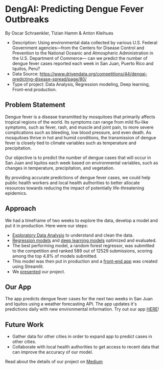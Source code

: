 # DengAI: Predicting Dengue Fever Outbreaks
By Oscar Schraenkler, Tizian Hamm & Anton Kleihues

- Description: Using environmental data collected by various U.S. Federal Government agencies—from the Centers for Disease Control and Prevention to the National Oceanic and Atmospheric Administration in the U.S. Department of Commerce— can we predict the number of dengue fever cases reported each week in San Juan, Puerto Rico and Iquitos, Peru?
- Data Source: https://www.drivendata.org/competitions/44/dengai-predicting-disease-spread/page/80/
- Type of project: Data Analysis, Regression modeling, Deep learning, Front-end production.

## Problem Statement
Dengue fever is a disease transmitted by mosquitoes that primarily affects tropical regions of the world. Its symptoms can range from mild flu-like symptoms, such as fever, rash, and muscle and joint pain, to more severe complications such as bleeding, low blood pressure, and even death. As mosquitoes thrive in hot and humid conditions, the transmission of dengue fever is closely tied to climate variables such as temperature and precipitation.

Our objective is to predict the number of dengue cases that will occur in San Juan and Iquitos each week based on environmental variables, such as changes in temperature, precipitation, and vegetation.

By providing accurate predictions of dengue fever cases, we could help public health workers and local health authorities to better allocate resources towards reducing the impact of potentially life-threatening epidemics.

## Approach
We had a timeframe of two weeks to explore the data, develop a model and put it in production. Here were our steps:
- [Exploratory Data Analysis](notebooks/Exploratory%20Data%20Analysis.ipynb) to understand and clean the data.
- [Regression models](notebooks/Regression%20Modeling.ipynb) and [deep learning models](notebooks/Deep%20Learning%20Models%20final%20notebook%20Tizian.ipynb) optimized and evaluated.
- The best performing model, a random forest regressor, was submitted to the competition and ranked 589 out of 12529 submissions, scoring among the top 4.8% of models submitted.
- This model was then put in production and a [front-end app](app.py) was created using Streamlit. 
- We [presented](DengAI%20slides.pdf) our project.

## Our App
The app predicts dengue fever cases for the next two weeks in San Juan and Iquitos using a weather forecasting API. The app updates it's predictions daily with new environmental information.
Try out our app [HERE](https://oscarschraenkler-dengue-fever-predictions-app-ccawvn.streamlit.app/)!

## Future Work
- Gather data for other cities in order to expand app to predict cases in other cities.
- Collaborate with local health authorities to get access to recent data that can improve the accuracy of our model.

Read about the details of our project on [Medium](https://medium.com/@o.schraenkler/dengai-predicting-dengue-fever-outbreaks-56b201e55983)
